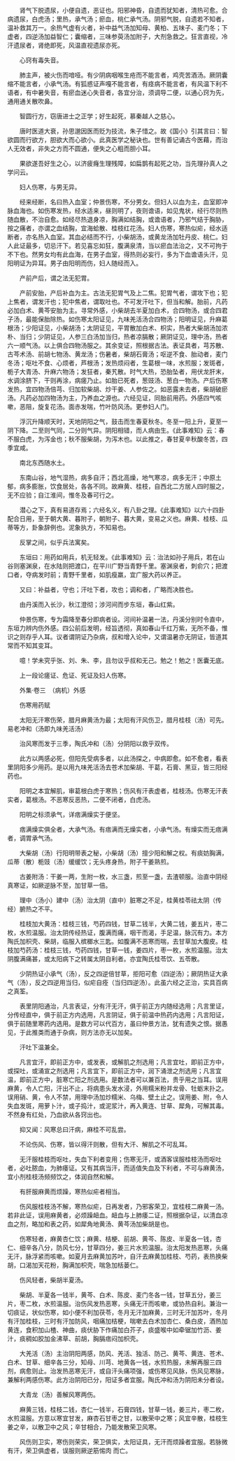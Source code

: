 <!-- { "loadSidebar": true } -->
　　肾气下脱遗尿，小便自遗，恶证也。阳邪神昏，自遗而犹知者，清热可愈。合病遗尿，白虎汤；里热，承气汤；瘀血，桃仁承气汤。阴邪气脱，自遗若不知者，温补救其万一。余热气虚有火者，补中益气汤加知母、黄柏、五味子、麦门冬；下虚者，四逆汤加益智仁；囊缩者，三味参萸汤加附子，大剂急救之。狂言直视，冷汗遗尿者，肾绝即死，风温直视遗尿亦死。

　　心窍有毒失音。

　　肺主声，被火伤而喑哑。有少阴病咽喉生疮而不能言者，鸡壳苦酒汤。厥阴囊缩不能言者，小承气汤。有狐惑证声嘎不能言者，有痉病不能言者，有风温下利不语者，有中暑失音，有瘀血迷心失音者，各宜分治，须调导二便，以通心窍为先，通用通关散吹鼻。

　　智圆行方，窃唐进士之正学；好生起死，慕秦越人之慈心。

　　唐时医道大衰，孙思邈因医而贬为技流，朱子惜之。故《国小》引其言曰：智欲圆而行欲方，胆欲大而心欲小。此真医学之秘诀也。世有善记诵古今医藉，而治人无效者，非失之方而不圆通，便失之心粗而胆小耳。

　　果欲遂吾好生之心，以济疲癃生理残障，如扁鹊有起死之功，当先理孙真人之学问云。

　　妇人伤寒，与男无异。

　　经来经断，名曰热入血室；仲景伤寒，不分男女。但妇人以血为主，血室即冲脉血海也。如伤寒发热，经水适来，昼则明了，夜则谵语，如见鬼状，经行尽则热随血散，不治自愈。如经尽热退身凉，胸满如结胸，或谵语者，乃邪气结于胸胁，按之痛者，亦谓之血结胸，宜海蛤散、桂枝红花汤。妇人伤寒，寒热似疟，经水适断者，亦名热入血室。其血必结而不行，小柴胡汤，或黄龙汤加牡丹皮、桃仁。妇人此证最多，切忌汗下。若见喜忘如狂，腹满泉清，当以瘀血法治之，又不可拘于不下也。然男女均有此血海，在男子血室，得热则必妄行，多为下血谵语头汗，见阳明证为异耳。男子由阳明而伤，妇人随经而入。

　　产前产后，谓之法无犯胃。

　　产前安胎，产后补血为主。古法无犯胃气及上二焦。犯胃气者，谓攻下也；犯上焦者，谓发汗也；犯中焦者，谓取吐也。不可发汗吐下，但当和解。胎前，凡药必加白术、黄芩安胎为主。寻常外感，小柴胡去半夏加白术，合四物汤，或合四君子汤，最能保胎除热。如伤寒太阳证见，九味羌活汤合四物汤；阳明证见，升麻葛根汤；少阳证见，小柴胡汤；太阴证见，平胃散加白术、枳实，热者大柴胡汤加浓朴、当归；少阴证见，人参三白汤加当归，热者凉膈散；厥阴证见，理中汤，热者六一顺气汤。以上俱合四物汤服之。其余变证，照根据古法。表证具者，芎苏散、古芩术汤、前胡七物汤、黄龙汤；伤暑者，柴胡石膏汤；呕逆不食、胎动者，麦门冬汤；呕吐不食、心烦者，芦根汤；发热烦闷者，生葛根一味，水煎服；发斑者，栀子大青汤、升麻六物汤；发狂者，秦艽散。时气大热，恐胎坠者，用伏龙肝末，水调涂脐下，干则再涂，病瘥乃止。如胎已死者，葱豉汤、葱白一物汤。产后伤寒发热，宜四物汤倍芎、归加软柴胡、炒干姜、人参佐之。如恶露未去者，柴胡破瘀汤。凡药必加四物汤为主，乃养血之源也。六经见证，同胎前用药。外感四气咳嗽，恶阻，旋复花汤。面赤发喘，竹叶防风汤。更参妇人门。

　　浮沉升降顺天时，天地阴阳之气，鼓击而生春夏秋冬。冬至一阳上升，夏至一阴下降。二至则气同，二分则气异。阴阳相错，而人病由生。《此事难知》云：春不服白虎，为泻金也；秋不服柴胡，为泻木也。以此推之，春甘夏辛秋酸冬苦，四季宜咸。

　　南北东西随水土。

　　东南山谷，地气湿热，病多自汗；西北高燥，地气寒凉，病多无汗；中原土郁，病多膨胀，饮食居处，各各不同。故麻黄、桂枝，自西北二方居人四时服之，无不应验；自江淮间，惟冬及春可行之。

　　潜心之下，真有易道存焉；六经名义，有八卦之理。《此事难知》以六十四卦配合日用，至于朝大黄、暮附子，朝附子、暮大黄，变易之义也。麻黄、桂枝、瓜蒂等方，卦象辞例也。泥象执方，不知易也。

　　反掌之间，似乎兵法寓矣。

　　东垣曰：用药如用兵，机无轻发。《此事难知》云：治法如孙子用兵，若在山谷则塞渊泉，在水陆则把渡口，在平川广野当青野千里。塞渊泉者，刺俞穴；把渡口者，夺病发时前；青野千里者，如肌瘦羸，宜广服大药以养正。

　　又曰：补益者，守也；汗吐下者，攻也；调和者，广略而决胜也。

　　由丹溪而入长沙，秋江澄彻；涉河间而步东垣，春山红紫。

　　仲景伤寒，专为霜降至春分即病者设。河间补温暑一法，丹溪分别时令直中，东垣力辨内伤外感。四公前后发明，经旨透彻，真如春山千红万紫，无所不备，惟识之则存乎人耳。议者谓阴证乃杂病，叔和增入论中，又谓温暑亦无阴证，皆道其常而不知其变耳。

　　噫！学未究乎张、刘、朱、李，且勿议乎叔和无己。勉之！勉之！医囊无底。

　　上一段论瘥证、危证、死证及妇人伤寒。

　　外集·卷三　（病机）外感

　　伤寒用药赋

　　太阳无汗寒伤荣，腊月麻黄汤为最；太阳有汗风伤卫，腊月桂枝（汤）可先。易老冲和（汤即九味羌活汤）

　　治风寒而发于三季，陶氏冲和（汤）分阴阳以救乎双传。

　　此方以两感必死，但阳先受病多者，以此汤探之，中病即愈。如不愈者，看表里阴阳多少用药。是以用九味羌活汤去苍术加柴胡、干葛，石膏、黑豆，皆三阳经药也。

　　阳明之本宜解肌，审葛根白虎于寒热；伤风有汗表虚者，桂枝汤。伤寒无汗表实者，葛根汤。不恶寒反恶热，二便不闭者，白虎汤。

　　阳明之标须承气，详痞满燥实于便坚。

　　痞满燥实俱全者，大承气汤。有痞满而无燥实者，小承气汤。有燥实而无痞满者，调胃承气汤。

　　大柴胡（汤）行阳明带表之秘，小柴胡（汤）擅少阳和解之权。有痰妨胸满，瓜蒂（散）栀豉（汤）缓缓饮；无头疼身热，附子干姜熟煎。

　　古姜附汤：干姜一两，生附一枚，水三盏，煎至一盏，去渣顿服。治直中阴经真寒证，如厥逆脉不至，加甘草一倍。

　　理中（汤小）建中（汤）治太阴（直中）脏寒之不足，桂黄桂苓祛太阴（传经）腑热之不平。

　　桂枝加大黄汤：桂枝三钱，芍药四钱，甘草二钱半，大黄二钱，姜五片，枣二枚，水煎温服。治太阴传经热证，腹满而痛，咽干而渴，手足温，脉沉有力。本方陶氏加枳壳、柴胡，临服入槟榔水三匙。如腹满不恶寒而喘，去甘草加大腹皮。桂枝加芍药汤：桂枝三钱，芍药四钱，甘草一钱，姜四片，枣一枚，水煎温服。治太阴腹满痛甚，或太阳病下之转属太阴自利者。亦宜陶氏桂苓饮、五苓散。

　　少阴热证小承气（汤），反之四逆倍甘草，拒阳可愈（四逆汤）；厥阴热证大承气（汤），反之四逆用当归，似疟自痊（当归四逆汤）。此虽六经之正治，实具百病之真筌。

　　表里阴阳通治，凡言表证，分有汗无汗，俱于前正方内随经选用；凡言里证，分传经直中，俱于前正方内选用，凡言阴证，俱于前温中热药内选用；凡言阳证，俱于前随里寒药内选用。是数方可以代百方，虽曰仲景方法，犹有遗失之恨。据愚见，于此推类而通于杂病，则方法亦无以加矣。

　　汗吐下温兼全。

　　凡言宜汗，即前正方中，或发表，或解肌之剂选用；凡言宜吐，即前正方中，或探吐，或涌宣之剂选用；凡言宜下，即前正方中，润下涌泄之剂选用；凡言宜温，即前正方中，脏寒亡阳之剂选用。是数法者可以兼百法，贵乎用之当耳。误用麻黄，令人亡阳，汗出不止，将病患头发水浸，外用糯米粉并龙骨、牡蛎末扑之。误用硝、黄，令人不禁，用理中汤加炒糯米、乌梅、壁土止之。误用姜、附，令人失血发斑，用萝卜汁，或子捣汁，或泥浆汁，再入黄连、甘草、犀角，可解其毒。不然身有红处，乃血欲从各窍出也。

　　抑又闻：风寒总曰汗病，麻桂不可乱尝。

　　不论伤风、伤寒，皆以得汗则散，但有大汗、解肌之不可乱耳。

　　无汗服桂枝而呕吐，失血下利者变用；伤寒无汗，或酒客误服桂枝汤而呕吐者，必吐脓血，为肺痿证。又有其病当汗，而适值失血及下利者，不可与麻黄汤，宜小剂桂枝汤频频饮之，体润自然和解。

　　有肝服麻黄而烦躁，寒热似疟者相当。

　　伤风服桂枝汤不解，寒热似疟，日再发者，乃邪客荣卫，宜桂枝二麻黄一汤。若非此证，误用麻黄者，必烦躁衄血。衄血与上肺痿二证，照根据杂证，以清血凉血之剂，略加和表之药，如犀角地黄汤、黄芩汤加柴胡是也。

　　伤寒轻者，麻黄杏仁饮；麻黄、桔梗、前胡、黄芩、陈皮、半夏各一钱，杏仁、细辛各八分，防风七分，甘草四分，姜三片水煎温服。治太阳发热恶寒，头痛无汗，脉浮紧而咳嗽。如夏月去麻黄加苏叶，自汗去麻黄加桂枝、芍药，表热换柴胡，口渴加天花粉，胸满加枳壳，喘急加栝蒌仁。

　　伤风轻者，柴胡半夏汤。

　　柴胡、半夏各一钱半，黄芩、白术、陈皮、麦门冬各一钱，甘草五分，姜三片，枣二枚，水煎温服。治伤风发热恶寒，头痛无汗而咳嗽，或协热自利。兼治一切痰证，状似伤寒，如小便不利加茯苓，冬月无汗加麻黄，三时无汗加苏叶，冬月有汗加桂枝，三时有汗加防风，咽痛加桔梗，喘嗽去白术加杏仁、桑白皮，酒热加黄连，食积加山楂、神曲，痰伏胁下作痛加白芥子，痰盛喉中如牵锯加竹沥、姜汁，痰稠如胶加金沸草、前胡，胸膈痞闷加枳壳。

　　大羌活（汤）主治阴阳两感，防风、羌活、独活、防己、黄芩、黄连、苍术、白术、甘草、细辛各三分，知母、川芎、地黄各一钱，水煎热服，未解再服三四剂，病愈则止。治发热恶寒无汗，或自汗头痛项强，或伤寒见风脉，伤风见寒脉，兼解利两感伤寒。此方治阴阳已分，阳证多者宜服。陶氏冲和汤为阴阳未分者设。

　　大青龙（汤）善解风寒两伤。

　　麻黄三钱，桂枝二钱，杏仁一钱半，石膏四钱，甘草一钱，姜三片，枣二枚，水煎温服。方意以寒宜甘发，麻杏石甘枣之甘，以散荣中之寒；风宜辛散，桂枝生姜之辛，以散卫中之风；辛甘相合，乃能发散荣卫风寒。

　　风伤则卫实，寒伤则荣实，荣卫俱实，太阳证具，无汗而烦躁者宜服。若脉微有汗，荣卫俱虚者，误服则厥逆筋惕肉 而亡。

